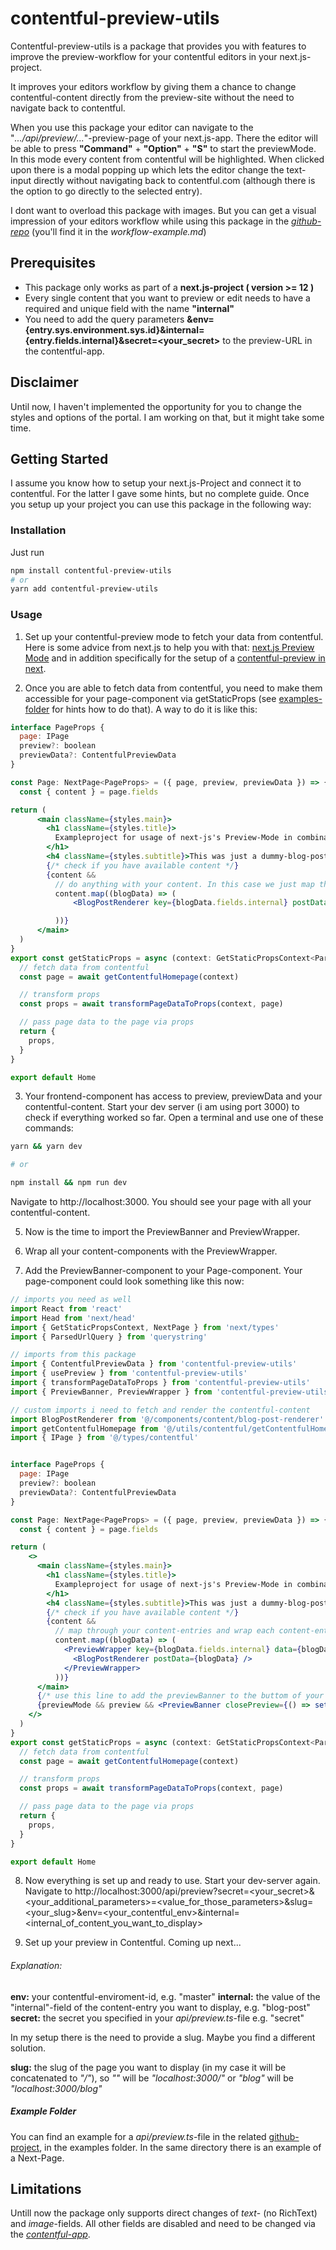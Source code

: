 # contentful-preview-utils

Contentful-preview-utils is a package that provides you with features to improve the preview-workflow for your contentful editors in your next.js-project.

It improves your editors workflow by giving them a chance to change contentful-content directly from the preview-site without the need to navigate back to contentful.

When you use this package your editor can navigate to the "_.../api/preview/..._"-preview-page of your next.js-app. There the editor will be able to press **"Command"** + **"Option"** + **"S"** to start the previewMode. In this mode every content from contentful will be highlighted. When clicked upon there is a modal popping up which lets the editor change the text-input directly without navigating back to contentful.com (although there is the option to go directly to the selected entry).

I dont want to overload this package with images. But you can get a visual impression of your editors workflow while using this package in the [_github-repo_](https://github.com/pciupke/contentful-preview-utils) (you'll find it in the _workflow-example.md_)

## Prerequisites

- This package only works as part of a **next.js-project ( version >= 12 )**
- Every single content that you want to preview or edit needs to have a required and unique field with the name **"internal"**
- You need to add the query parameters **&env=\{entry.sys.environment.sys.id\}&internal={entry.fields.internal}&secret=<your_secret>** to the preview-URL in the contentful-app.

## Disclaimer

Until now, I haven't implemented the opportunity for you to change the styles and options of the portal. I am working on that, but it might take some time.

## Getting Started

I assume you know how to setup your next.js-Project and connect it to contentful. For the latter I gave some hints, but no complete guide. Once you setup up your project you can use this package in the following way:

### Installation

Just run

```bash
npm install contentful-preview-utils
# or
yarn add contentful-preview-utils
```

### Usage

1. Set up your contentful-preview mode to fetch your data from contentful. Here is some advice from next.js to help you with that: [next.js Preview Mode](https://nextjs.org/docs/advanced-features/preview-mode) and in addition specifically for the setup of a [contentful-preview in next](https://github.com/vercel/next.js/tree/canary/examples/cms-contentful).

2. Once you are able to fetch data from contentful, you need to make them accessible for your page-component via getStaticProps (see [examples-folder](https://github.com/pciupke/contentful-preview-utils.git) for hints how to do that). A way to do it is like this:

```jsx
interface PageProps {
  page: IPage
  preview?: boolean
  previewData?: ContentfulPreviewData
}

const Page: NextPage<PageProps> = ({ page, preview, previewData }) => {
  const { content } = page.fields

return (
      <main className={styles.main}>
        <h1 className={styles.title}>
          Exampleproject for usage of next-js's Preview-Mode in combination with Contentful.
        </h1>
        <h4 className={styles.subtitle}>This was just a dummy-blog-post-app to demonstrate how to</h4>
        {/* check if you have available content */}
        {content &&
          // do anything with your content. In this case we just map through the BlogPosts
          content.map((blogData) => (
              <BlogPostRenderer key={blogData.fields.internal} postData={blogData} />

          ))}
      </main>
  )
}
export const getStaticProps = async (context: GetStaticPropsContext<ParsedUrlQuery, ContentfulPreviewData>) => {
  // fetch data from contentful
  const page = await getContentfulHomepage(context)

  // transform props
  const props = await transformPageDataToProps(context, page)

  // pass page data to the page via props
  return {
    props,
  }
}

export default Home
```

3. Your frontend-component has access to preview, previewData and your contentful-content. Start your dev server (i am using port 3000) to check if everything worked so far. Open a terminal and use one of these commands:

```bash
yarn && yarn dev

# or

npm install && npm run dev
```

Navigate to http://localhost:3000. You should see your page with all your contentful-content.

5. Now is the time to import the PreviewBanner and PreviewWrapper.

6. Wrap all your content-components with the PreviewWrapper.
7. Add the PreviewBanner-component to your Page-component. Your page-component could look something like this now:

```jsx
// imports you need as well
import React from 'react'
import Head from 'next/head'
import { GetStaticPropsContext, NextPage } from 'next/types'
import { ParsedUrlQuery } from 'querystring'

// imports from this package
import { ContentfulPreviewData } from 'contentful-preview-utils'
import { usePreview } from 'contentful-preview-utils'
import { transformPageDataToProps } from 'contentful-preview-utils'
import { PreviewBanner, PreviewWrapper } from 'contentful-preview-utils'

// custom imports i need to fetch and render the contentful-content
import BlogPostRenderer from '@/components/content/blog-post-renderer'
import getContentfulHomepage from '@/utils/contentful/getContentfulHomepage'
import { IPage } from '@/types/contentful'


interface PageProps {
  page: IPage
  preview?: boolean
  previewData?: ContentfulPreviewData
}

const Page: NextPage<PageProps> = ({ page, preview, previewData }) => {
  const { content } = page.fields

return (
    <>
      <main className={styles.main}>
        <h1 className={styles.title}>
          Exampleproject for usage of next-js's Preview-Mode in combination with Contentful.
        </h1>
        <h4 className={styles.subtitle}>This was just a dummy-blog-post-app to demonstrate how to</h4>
        {/* check if you have available content */}
        {content &&
          // map through your content-entries and wrap each content-entry with the previewWrapper
          content.map((blogData) => (
            <PreviewWrapper key={blogData.fields.internal} data={blogData} previewMode={previewMode}>
              <BlogPostRenderer postData={blogData} />
            </PreviewWrapper>
          ))}
      </main>
      {/* use this line to add the previewBanner to the buttom of your page when in Preview Mode */}
      {previewMode && preview && <PreviewBanner closePreview={() => setPreviewMode(false)} />}
    </>
  )
}
export const getStaticProps = async (context: GetStaticPropsContext<ParsedUrlQuery, ContentfulPreviewData>) => {
  // fetch data from contentful
  const page = await getContentfulHomepage(context)

  // transform props
  const props = await transformPageDataToProps(context, page)

  // pass page data to the page via props
  return {
    props,
  }
}

export default Home
```

8. Now everything is set up and ready to use. Start your dev-server again. Navigate to http://localhost:3000/api/preview?secret=<your_secret>&<your_additional_parameters>=<value_for_those_parameters>&slug=<your_slug>&env=<your_contentful_env>&internal=<internal_of_content_you_want_to_display>

9. Set up your preview in Contentful. Coming up next...

###### Explanation:

**env:** your contentful-enviroment-id, e.g. "master"
**internal:** the value of the "internal"-field of the content-entry you want to display, e.g. "blog-post"
**secret:** the secret you specified in your _api/preview.ts_-file e.g. "secret"

In my setup there is the need to provide a slug. Maybe you find a different solution.

**slug:** the slug of the page you want to display (in my case it will be concatenated to _"/"_), so _""_ will be _"localhost:3000/"_ or _"blog"_ will be _"localhost:3000/blog"_

##### Example Folder

You can find an example for a _api/preview.ts_-file in the related [github-project](https://github.com/pciupke/contentful-preview-utils.git), in the examples folder. In the same directory there is an example of a Next-Page.

## Limitations

Untill now the package only supports direct changes of _text_- (no RichText) and _image_-fields. All other fields are disabled and need to be changed via the [_contentful-app_](https://www.contentful.com/).

